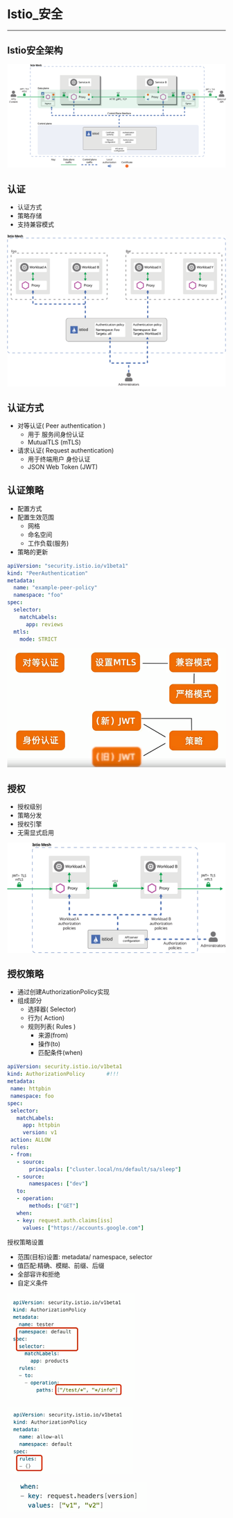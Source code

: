 # Istio_安全

----

## Istio安全架构

![](../images/2022/08/20220811104729.svg)

## 认证

+	认证方式
+	策略存储
+	支持兼容模式

![](../images/2022/08/20220811104730.svg)

## 认证方式

+	对等认证( Peer authentication )
	*	用于 服务间身份认证
	*	MutualTLS (mTLS)
+	请求认证( Request authentication)
	*	用于终端用户 身份认证
	*	JSON Web Token (JWT)

## 认证策略

+	配置方式
+	配置生效范围
	*	网格
	*	命名空间
	*	工作负载(服务)
+	策略的更新

```yaml
apiVersion: "security.istio.io/v1beta1"
kind: "PeerAuthentication"
metadata:
  name: "example-peer-policy"
  namespace: "foo"
spec:
  selector:
    matchLabels:
      app: reviews
  mtls:
    mode: STRICT
```

![](../images/2022/08/20220811105640.png)

## 授权

+	授权级别
+	策略分发
+	授权引擎
+	无需显式启用

![](../images/2022/08/20220811104731.svg)


## 授权策略

+	通过创建AuthorizationPolicy实现
+	组成部分
	*	选择器( Selector)
	*	行为( Action)
	*	规则列表( Rules )
		-	来源(from)
		-	操作(to)
		-	匹配条件(when)


```yaml
apiVersion: security.istio.io/v1beta1
kind: AuthorizationPolicy		#!!!
metadata:
 name: httpbin
 namespace: foo
spec:
 selector:
   matchLabels:
     app: httpbin
     version: v1
 action: ALLOW
 rules:
 - from:
   - source:
       principals: ["cluster.local/ns/default/sa/sleep"]
   - source:
       namespaces: ["dev"]
   to:
   - operation:
       methods: ["GET"]
   when:
   - key: request.auth.claims[iss]
     values: ["https://accounts.google.com"]
```

授权策略设置

+	范围(目标)设置: metadata/ namespace, selector
+	值匹配:精确、模糊、前缀、后缀
+	全部容许和拒绝
+	自定义条件

![](../images/2022/08/20220811110123.png)

![](../images/2022/08/20220811110107.png)

![](../images/2022/08/20220811110132.png)

